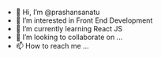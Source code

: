 - 👋 Hi, I’m @prashansanatu
- 👀 I’m interested in Front End Development
- 🌱 I’m currently learning React JS
- 💞️ I’m looking to collaborate on ...
- 📫 How to reach me ...

<!---
prashansanatu/prashansanatu is a ✨ special ✨ repository because its `README.md` (this file) appears on your GitHub profile.
You can click the Preview link to take a look at your changes.
--->
